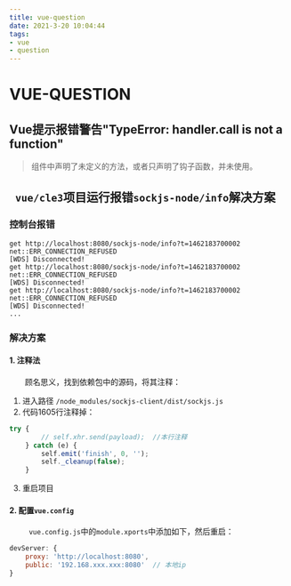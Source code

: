 ```yaml
---
title: vue-question
date: 2021-3-20 10:04:44
tags: 
- vue
- question
---
```




# VUE-QUESTION

## Vue提示报错警告"TypeError: handler.call is not a function"



> 组件中声明了未定义的方法，或者只声明了钩子函数，并未使用。

## ` vue/cle3`项目运行报错`sockjs-node/info`解决方案

### 控制台报错

```shell
get http://localhost:8080/sockjs-node/info?t=1462183700002 net::ERR_CONNECTION_REFUSED
[WDS] Disconnected!
get http://localhost:8080/sockjs-node/info?t=1462183700002 net::ERR_CONNECTION_REFUSED
[WDS] Disconnected!
get http://localhost:8080/sockjs-node/info?t=1462183700002 net::ERR_CONNECTION_REFUSED
[WDS] Disconnected!
...
```

### 解决方案

#### 1. 注释法

  顾名思义，找到依赖包中的源码，将其注释：

1. 进入路径 `/node_modules/sockjs-client/dist/sockjs.js`
2. 代码1605行注释掉：

```javascript
try {
        // self.xhr.send(payload);  //本行注释
    } catch (e) {
        self.emit('finish', 0, '');
        self._cleanup(false);
    }
```

3. 重启项目

#### 2. 配置`vue.config`

  ` vue.config.js`中的`module.xports`中添加如下，然后重启：

```javascript
devServer: {
    proxy: 'http://localhost:8080',
    public: '192.168.xxx.xxx:8080'  // 本地ip
}
```
